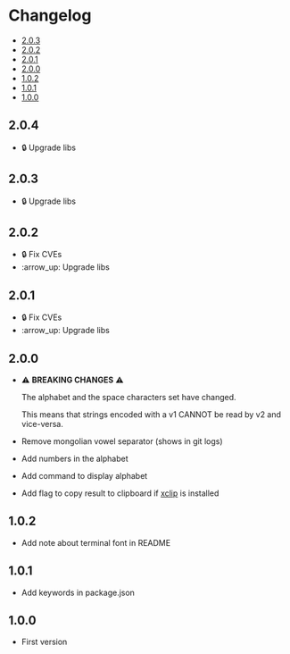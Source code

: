 # Changelog

<!-- TOC START -->

* [2.0.3](#203)
* [2.0.2](#202)
* [2.0.1](#201)
* [2.0.0](#200)
* [1.0.2](#102)
* [1.0.1](#101)
* [1.0.0](#100)

<!-- TOC END -->

## 2.0.4

* :lock: Upgrade libs

## 2.0.3

* :lock: Upgrade libs

## 2.0.2

* :lock: Fix CVEs
* :arrow\_up: Upgrade libs

## 2.0.1

* :lock: Fix CVEs
* :arrow\_up: Upgrade libs

## 2.0.0

* :warning:  __BREAKING CHANGES__  :warning:

  The alphabet and the space characters set have changed.

  This means that strings encoded with a v1 CANNOT be read by v2 and vice-versa.

* Remove mongolian vowel separator (shows in git logs)

* Add numbers in the alphabet

* Add command to display alphabet

* Add flag to copy result to clipboard if [xclip](https://github.com/astrand/xclip) is installed

## 1.0.2

* Add note about terminal font in README

## 1.0.1

* Add keywords in package.json

## 1.0.0

* First version
